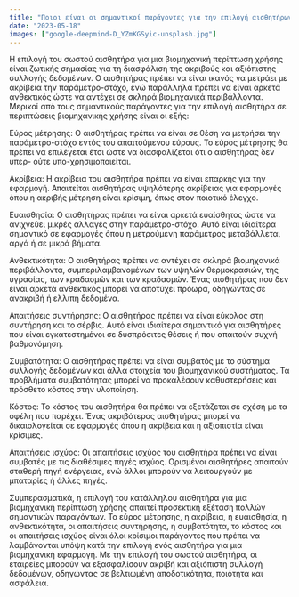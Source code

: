 ```yaml
---
title: "Ποιοι είναι οι σημαντικοί παράγοντες για την επιλογή αισθητήρων σε περιπτώσεις βιομηχανικής χρήσης;"
date: "2023-05-18"
images: ["google-deepmind-D_YZmKGSyic-unsplash.jpg"]
---
```



Η επιλογή του σωστού αισθητήρα για μια βιομηχανική περίπτωση χρήσης είναι ζωτικής σημασίας για τη διασφάλιση της ακριβούς και αξιόπιστης συλλογής δεδομένων. Ο αισθητήρας πρέπει να είναι ικανός να μετράει με ακρίβεια την παράμετρο-στόχο, ενώ παράλληλα πρέπει να είναι αρκετά ανθεκτικός ώστε να αντέχει σε σκληρά βιομηχανικά περιβάλλοντα. Μερικοί από τους σημαντικούς παράγοντες για την επιλογή αισθητήρα σε περιπτώσεις βιομηχανικής χρήσης είναι οι εξής: 

Εύρος μέτρησης: Ο αισθητήρας πρέπει να είναι σε θέση να μετρήσει την παράμετρο-στόχο εντός του απαιτούμενου εύρους. Το εύρος μέτρησης θα πρέπει να επιλέγεται έτσι ώστε να διασφαλίζεται ότι ο αισθητήρας δεν υπερ- ούτε υπο-χρησιμοποιείται. 

Ακρίβεια: Η ακρίβεια του αισθητήρα πρέπει να είναι επαρκής για την εφαρμογή. Απαιτείται αισθητήρας υψηλότερης ακρίβειας για εφαρμογές όπου η ακριβής μέτρηση είναι κρίσιμη, όπως στον ποιοτικό έλεγχο. 

Ευαισθησία: Ο αισθητήρας πρέπει να είναι αρκετά ευαίσθητος ώστε να ανιχνεύει μικρές αλλαγές στην παράμετρο-στόχο. Αυτό είναι ιδιαίτερα σημαντικό σε εφαρμογές όπου η μετρούμενη παράμετρος μεταβάλλεται αργά ή σε μικρά βήματα. 

Ανθεκτικότητα: Ο αισθητήρας πρέπει να αντέχει σε σκληρά βιομηχανικά περιβάλλοντα, συμπεριλαμβανομένων των υψηλών θερμοκρασιών, της υγρασίας, των κραδασμών και των κραδασμών. Ένας αισθητήρας που δεν είναι αρκετά ανθεκτικός μπορεί να αποτύχει πρόωρα, οδηγώντας σε ανακριβή ή ελλιπή δεδομένα. 

Απαιτήσεις συντήρησης: Ο αισθητήρας πρέπει να είναι εύκολος στη συντήρηση και το σέρβις. Αυτό είναι ιδιαίτερα σημαντικό για αισθητήρες που είναι εγκατεστημένοι σε δυσπρόσιτες θέσεις ή που απαιτούν συχνή βαθμονόμηση. 

Συμβατότητα: Ο αισθητήρας πρέπει να είναι συμβατός με το σύστημα συλλογής δεδομένων και άλλα στοιχεία του βιομηχανικού συστήματος. Τα προβλήματα συμβατότητας μπορεί να προκαλέσουν καθυστερήσεις και πρόσθετο κόστος στην υλοποίηση. 

Κόστος: Το κόστος του αισθητήρα θα πρέπει να εξετάζεται σε σχέση με τα οφέλη που παρέχει. Ένας ακριβότερος αισθητήρας μπορεί να δικαιολογείται σε εφαρμογές όπου η ακρίβεια και η αξιοπιστία είναι κρίσιμες. 

Απαιτήσεις ισχύος: Οι απαιτήσεις ισχύος του αισθητήρα πρέπει να είναι συμβατές με τις διαθέσιμες πηγές ισχύος. Ορισμένοι αισθητήρες απαιτούν σταθερή πηγή ενέργειας, ενώ άλλοι μπορούν να λειτουργούν με μπαταρίες ή άλλες πηγές. 

Συμπερασματικά, η επιλογή του κατάλληλου αισθητήρα για μια βιομηχανική περίπτωση χρήσης απαιτεί προσεκτική εξέταση πολλών σημαντικών παραγόντων. Το εύρος μέτρησης, η ακρίβεια, η ευαισθησία, η ανθεκτικότητα, οι απαιτήσεις συντήρησης, η συμβατότητα, το κόστος και οι απαιτήσεις ισχύος είναι όλοι κρίσιμοι παράγοντες που πρέπει να λαμβάνονται υπόψη κατά την επιλογή ενός αισθητήρα για μια βιομηχανική εφαρμογή. Με την επιλογή του σωστού αισθητήρα, οι εταιρείες μπορούν να εξασφαλίσουν ακριβή και αξιόπιστη συλλογή δεδομένων, οδηγώντας σε βελτιωμένη αποδοτικότητα, ποιότητα και ασφάλεια.